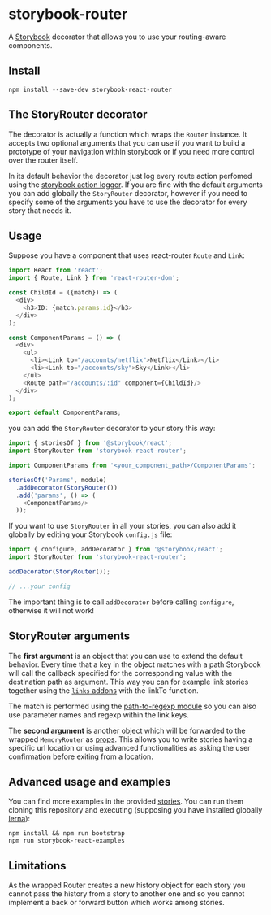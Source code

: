# storybook-router

A [Storybook](https://storybook.js.org/) decorator that allows you to use your routing-aware components. 

## Install

    npm install --save-dev storybook-react-router

## The StoryRouter decorator
The decorator is actually a function which wraps the `Router` instance. It accepts two optional arguments that you can use if you want to build a prototype of your navigation within storybook or if you need more control over the router itself. 

In its default behavior the decorator just log every route action perfomed using the [storybook action logger](https://github.com/storybooks/storybook/tree/master/addons/actions). If you are fine with the default arguments you can add globally the `StoryRouter` decorator, however if you need to specify some of the arguments you have to use the decorator for every story that needs it.

## Usage

Suppose you have a component that uses react-router `Route` and `Link`:

```js
import React from 'react';
import { Route, Link } from 'react-router-dom';

const ChildId = ({match}) => (
  <div>
    <h3>ID: {match.params.id}</h3>
  </div>
);

const ComponentParams = () => (
  <div>
    <ul>
      <li><Link to="/accounts/netflix">Netflix</Link></li>
      <li><Link to="/accounts/sky">Sky</Link></li>
    </ul>
    <Route path="/accounts/:id" component={ChildId}/>
  </div>
);

export default ComponentParams;
```

you can add the `StoryRouter` decorator to your story this way:

```js
import { storiesOf } from '@storybook/react';
import StoryRouter from 'storybook-react-router';

import ComponentParams from '<your_component_path>/ComponentParams';

storiesOf('Params', module)
  .addDecorator(StoryRouter())
  .add('params', () => (
    <ComponentParams/>
  ));
```

If you want to use `StoryRouter` in all your stories, you can also add it globally by editing your Storybook `config.js` file:

```js
import { configure, addDecorator } from '@storybook/react';
import StoryRouter from 'storybook-react-router';

addDecorator(StoryRouter());

// ...your config

```

The important thing is to call `addDecorator` before calling `configure`, otherwise it will not work!

## StoryRouter arguments

The **first argument** is an object that you can use to extend the default behavior.
Every time that a key in the object matches with a path Storybook will call the callback specified for the corresponding value with the destination path as argument.
This way you can for example link stories together using the [`links` addons](https://github.com/storybooks/storybook/tree/master/addons/links) with the linkTo function.

The match is performed using the [path-to-regexp module](https://www.npmjs.com/package/path-to-regexp) so you can also use parameter names and regexp within the link keys.

The **second argument** is another object which will be forwarded to the wrapped `MemoryRouter` as [props](https://reacttraining.com/react-router/web/api/MemoryRouter). This allows you to write stories having a specific url location or using advanced functionalities as asking the user confirmation before exiting from a location.

## Advanced usage and examples
You can find more examples in the provided [stories](https://github.com/gvaldambrini/storybook-router/tree/master/examples/react-router).
You can run them cloning this repository and executing (supposing you have installed globally [lerna](https://github.com/lerna/lerna)):

    npm install && npm run bootstrap
    npm run storybook-react-examples

## Limitations

As the wrapped Router creates a new history object for each story you cannot pass the history from a story to  another one and so you cannot implement a back or forward button which works among stories.
